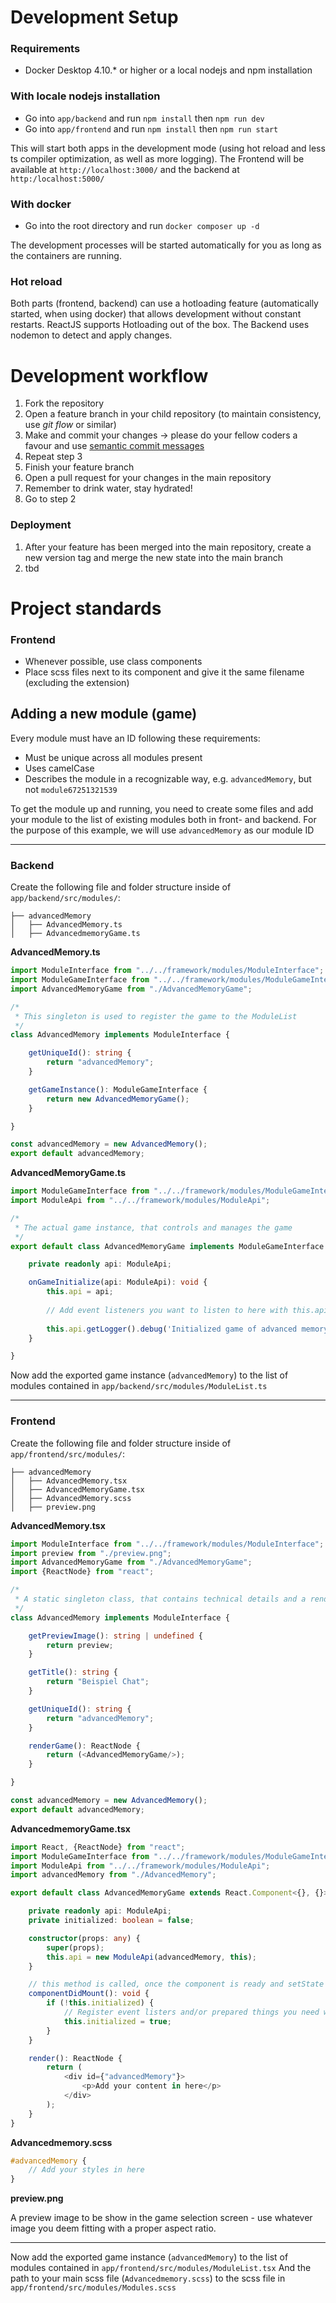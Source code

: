 # Development Setup

### Requirements

- Docker Desktop 4.10.* or higher or a local nodejs and npm installation

### With locale nodejs installation

- Go into `app/backend` and run `npm install` then `npm run dev`
- Go into `app/frontend` and run `npm install` then `npm run start`

This will start both apps in the development mode (using hot reload and less ts compiler optimization, as well as more logging).
The Frontend will be available at `http://localhost:3000/` and the backend at `http:/localhost:5000/`

### With docker

- Go into the root directory and run `docker composer up -d`

The development processes will be started automatically for you as long as the containers are running.

### Hot reload

Both parts (frontend, backend) can use a hotloading feature (automatically started, when using docker) that allows development without constant restarts.
ReactJS supports Hotloading out of the box. The Backend uses nodemon to detect and apply changes.

# Development workflow

1. Fork the repository
2. Open a feature branch in your child repository (to maintain consistency, use *git flow* or similar)
3. Make and commit your changes -> please do your fellow coders a favour and use [semantic commit messages](https://gist.github.com/joshbuchea/6f47e86d2510bce28f8e7f42ae84c716)
4. Repeat step 3
5. Finish your feature branch
6. Open a pull request for your changes in the main repository
7. Remember to drink water, stay hydrated!
8. Go to step 2

### Deployment

1. After your feature has been merged into the main repository, create a new version tag and merge the new state into the main branch
2. tbd

# Project standards

### Frontend

- Whenever possible, use class components
- Place scss files next to its component and give it the same filename (excluding the extension)

## Adding a new module (game)

Every module must have an ID following these requirements:

* Must be unique across all modules present
* Uses camelCase
* Describes the module in a recognizable way, e.g. `advancedMemory`, but not `module67251321539`

To get the module up and running, you need to create some files and add your module to the list of existing modules both in front- and backend. For the purpose of this example, we will use `advancedMemory` as our module ID

<hr>

### Backend

Create the following file and folder structure inside of `app/backend/src/modules/`:

```
├── advancedMemory
│   ├── AdvancedMemory.ts
│   ├── AdvancedmemoryGame.ts
```

**AdvancedMemory.ts**

```typescript
import ModuleInterface from "../../framework/modules/ModuleInterface";
import ModuleGameInterface from "../../framework/modules/ModuleGameInterface";
import AdvancedMemoryGame from "./AdvancedMemoryGame";

/*
 * This singleton is used to register the game to the ModuleList
 */
class AdvancedMemory implements ModuleInterface {

    getUniqueId(): string {
        return "advancedMemory";
    }

    getGameInstance(): ModuleGameInterface {
        return new AdvancedMemoryGame();
    }

}

const advancedMemory = new AdvancedMemory();
export default advancedMemory;
```

**AdvancedMemoryGame.ts**

```typescript
import ModuleGameInterface from "../../framework/modules/ModuleGameInterface";
import ModuleApi from "../../framework/modules/ModuleApi";

/*
 * The actual game instance, that controls and manages the game
 */
export default class AdvancedMemoryGame implements ModuleGameInterface {

    private readonly api: ModuleApi;

    onGameInitialize(api: ModuleApi): void {
        this.api = api;
        
        // Add event listeners you want to listen to here with this.api.getEventApi().addEventHandler()
        
        this.api.getLogger().debug('Initialized game of advanced memory');
    }

}
```

Now add the exported game instance (`advancedMemory`) to the list of modules contained in `app/backend/src/modules/ModuleList.ts`

<hr>

### Frontend

Create the following file and folder structure inside of `app/frontend/src/modules/`:

```
├── advancedMemory
│   ├── AdvancedMemory.tsx
│   ├── AdvancedMemoryGame.tsx
│   ├── AdvancedMemory.scss
│   ├── preview.png
```

**AdvancedMemory.tsx**

```typescript jsx
import ModuleInterface from "../../framework/modules/ModuleInterface";
import preview from "./preview.png";
import AdvancedMemoryGame from "./AdvancedMemoryGame";
import {ReactNode} from "react";

/*
 * A static singleton class, that contains technical details and a render method for showing the game
 */
class AdvancedMemory implements ModuleInterface {

    getPreviewImage(): string | undefined {
        return preview;
    }

    getTitle(): string {
        return "Beispiel Chat";
    }

    getUniqueId(): string {
        return "advancedMemory";
    }

    renderGame(): ReactNode {
        return (<AdvancedMemoryGame/>);
    }

}

const advancedMemory = new AdvancedMemory();
export default advancedMemory;
```

**AdvancedmemoryGame.tsx**

```typescript jsx
import React, {ReactNode} from "react";
import ModuleGameInterface from "../../framework/modules/ModuleGameInterface";
import ModuleApi from "../../framework/modules/ModuleApi";
import advancedMemory from "./AdvancedMemory";

export default class AdvancedMemoryGame extends React.Component<{}, {}> implements ModuleGameInterface {

    private readonly api: ModuleApi;
    private initialized: boolean = false;

    constructor(props: any) {
        super(props);
        this.api = new ModuleApi(advancedMemory, this);
    }

    // this method is called, once the component is ready and setState can be used
    componentDidMount(): void {
        if (!this.initialized) {
            // Register event listers and/or prepared things you need when the view is ready to render via this.gameApi.addEventHandler()
            this.initialized = true;
        }
    }

    render(): ReactNode {
        return (
            <div id={"advancedMemory"}>
                <p>Add your content in here</p>
            </div>
        );
    }
}
```

**Advancedmemory.scss**
```scss
#advancedMemory {
    // Add your styles in here
}
```

**preview.png**

A preview image to be show in the game selection screen - use whatever image you deem fitting with a proper aspect ratio.
<hr>

Now add the exported game instance (`advancedMemory`) to the list of modules contained in `app/frontend/src/modules/ModuleList.tsx`
And the path to your main scss file (`Advancedmemory.scss`) to the scss file in `app/frontend/src/modules/Modules.scss`